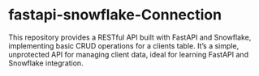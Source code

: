 # fastapi-snowflake-Connection

This repository provides a RESTful API built with FastAPI and Snowflake, implementing basic CRUD operations for a clients table. It’s a simple, unprotected API for managing client data, ideal for learning FastAPI and Snowflake integration.
